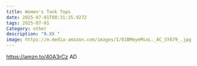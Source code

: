 ```yaml
---
title: Women's Tank Tops
date: 2025-07-01T08:31:15.927Z
tags: 2025-07-01
Category: other
description: "9.XX "
image: https://m.media-amazon.com/images/I/81BMmyeMsxL._AC_SY679_.jpg
---
```

https://amzn.to/40A3rCz      AD